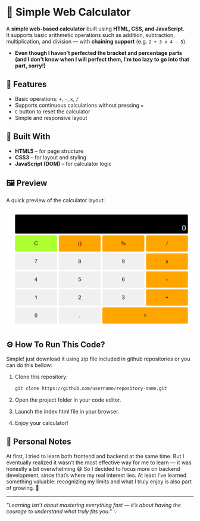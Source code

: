 # 🧮 Simple Web Calculator

A **simple web-based calculator** built using **HTML, CSS, and JavaScript**.  
It supports basic arithmetic operations such as addition, subtraction, multiplication, and division — with **chaining support** (e.g. `2 + 3 x 4 - 5`).

- **Even though I haven't perfected the bracket and percentage parts (and I don't know when I will perfect them, I'm too lazy to go into that part, sorry!)**

## 🚀 Features
- Basic operations: `+`, `-`, `x`, `/`
- Supports continuous calculations without pressing `=`
- `C` button to reset the calculator
- Simple and responsive layout

## 🧰 Built With
- **HTML5** – for page structure  
- **CSS3** – for layout and styling  
- **JavaScript (DOM)** – for calculator logic  

## 🖼️ Preview
A quick preview of the calculator layout:

![Calculator Pic](https://github.com/RenYamaa/Proyek-Calculator-Sederhana/blob/main/CalculatorPic.png)

## ⚙️ How To Run This Code?

Simple! just download it using zip file included in github repositories or you can do this bellow:

1. Clone this repository:
   ```bash
   git clone https://github.com/username/repository-name.git
2. Open the project folder in your code editor.

3. Launch the index.html file in your browser.

4. Enjoy your calculator!

## 📝 Personal Notes
At first, I tried to learn both frontend and backend at the same time.
But I eventually realized it wasn’t the most effective way for me to learn — it was honestly a bit overwhelming 😅
So I decided to focus more on backend development, since that’s where my real interest lies.
At least I’ve learned something valuable: recognizing my limits and what I truly enjoy is also part of growing. 🚀

<hr>

_"Learning isn’t about mastering everything fast — it’s about having the courage to understand what truly fits you." 💡_
